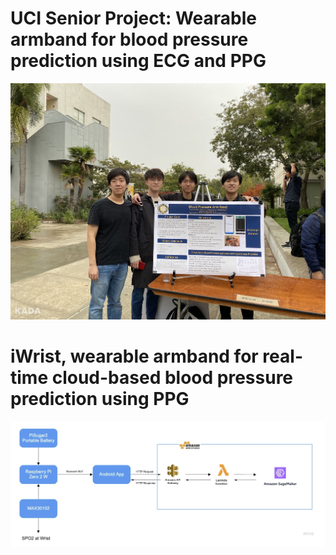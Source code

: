 # UCI Senior Project: Wearable armband for blood pressure prediction using ECG and PPG
![](Poster.jpg)

# iWrist, wearable armband for real-time cloud-based blood pressure prediction using PPG
![](Fig.png)
